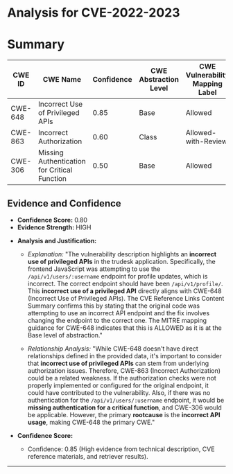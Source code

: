 # Analysis for CVE-2022-2023

# Summary
| CWE ID | CWE Name | Confidence | CWE Abstraction Level | CWE Vulnerability Mapping Label | CWE-Vulnerability Mapping Notes |
|---|---|---|---|---|---|
| CWE-648 | Incorrect Use of Privileged APIs | 0.85 | Base | Allowed | Primary CWE |
| CWE-863 | Incorrect Authorization | 0.60 | Class | Allowed-with-Review | Secondary Candidate |
| CWE-306 | Missing Authentication for Critical Function | 0.50 | Base | Allowed | Secondary Candidate |

## Evidence and Confidence

*   **Confidence Score:** 0.80
*   **Evidence Strength:** HIGH

- **Analysis and Justification:**
  - *Explanation:* "The vulnerability description highlights an **incorrect use of privileged APIs** in the trudesk application. Specifically, the frontend JavaScript was attempting to use the `/api/v1/users/:username` endpoint for profile updates, which is incorrect. The correct endpoint should have been `/api/v1/profile/`. This **incorrect use of a privileged API** directly aligns with CWE-648 (Incorrect Use of Privileged APIs). The CVE Reference Links Content Summary confirms this by stating that the original code was attempting to use an incorrect API endpoint and the fix involves changing the endpoint to the correct one. The MITRE mapping guidance for CWE-648 indicates that this is ALLOWED as it is at the Base level of abstraction."
  
  - *Relationship Analysis:* "While CWE-648 doesn't have direct relationships defined in the provided data, it's important to consider that **incorrect use of privileged APIs** can stem from underlying authorization issues. Therefore, CWE-863 (Incorrect Authorization) could be a related weakness. If the authorization checks were not properly implemented or configured for the original endpoint, it could have contributed to the vulnerability. Also, if there was no authentication for the `/api/v1/users/:username` endpoint, it would be **missing authentication for a critical function**, and CWE-306 would be applicable. However, the primary **rootcause** is the **incorrect API usage**, making CWE-648 the primary CWE."

- **Confidence Score:**
  - Confidence: 0.85 (High evidence from technical description, CVE reference materials, and retriever results).

---